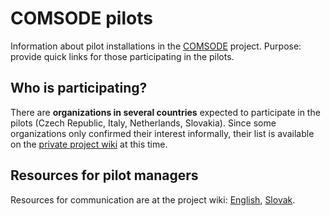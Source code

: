 # COMSODE pilots

Information about pilot installations in the [COMSODE](http://www.comsode.eu/) project. Purpose: provide quick links for those participating in the pilots.

## Who is participating?

There are **organizations in several countries** expected to participate in the pilots (Czech Republic, Italy, Netherlands, Slovakia). Since some organizations only confirmed their interest informally, their list is available on the [private project wiki](https://team.eea.sk/wiki/display/COMSODE/Pilot+Cases+-+work+area) at this time.

## Resources for pilot managers

Resources for communication are at the project wiki: [English](https://team.eea.sk/wiki/display/COMSODE/PILOT+materials+for+communication+-+ENG+version), [Slovak](https://team.eea.sk/wiki/display/COMSODE/PILOT+materials+for+communication+-+SK+version).
